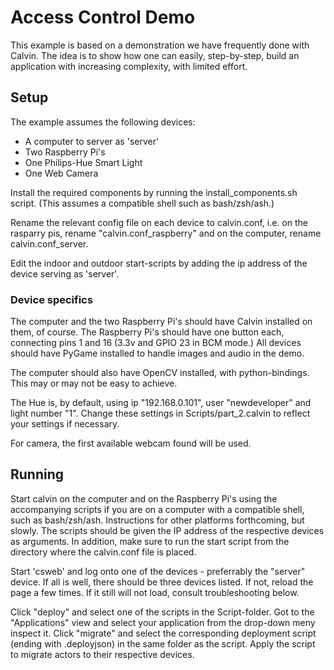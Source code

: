 # Access Control Demo

This example is based on a demonstration we have frequently done with Calvin.
The idea is to show how one can easily, step-by-step, build an application with
increasing complexity, with limited effort.

## Setup

The example assumes the following devices:

 - A computer to server as 'server'
 - Two Raspberry Pi's 
 - One Philips-Hue Smart Light 
 - One Web Camera

Install the required components by running the install_components.sh script.
(This assumes a compatible shell such as bash/zsh/ash.)

Rename the relevant config file on each device to calvin.conf, i.e. on the
rasparry pis, rename "calvin.conf_raspberry" and on the computer, rename
calvin.conf_server.

Edit the indoor and outdoor start-scripts by adding the ip address of the
device serving as 'server'.


### Device specifics

The computer and the two Raspberry Pi's should have Calvin installed on them,
of course. The Raspberry Pi's should have one button each, connecting pins 1
and 16 (3.3v and GPIO 23 in BCM mode.) All devices should have PyGame installed
to handle images and audio in the demo.

The computer should also have OpenCV installed, with python-bindings. This may
or may not be easy to achieve.

The Hue is, by default, using ip "192.168.0.101", user "newdeveloper" and light
number "1". Change these settings in Scripts/part_2.calvin to reflect your
settings if necessary.

For camera, the first available webcam found will be used.

## Running

Start calvin on the computer and on the Raspberry Pi's using the accompanying
scripts if you are on a computer with a compatible shell, such as
bash/zsh/ash. Instructions for other platforms forthcoming, but slowly. The
scripts should be given the IP address of the respective devices as arguments.
In addition, make sure to run the start script from the directory where the
calvin.conf file is placed.

Start 'csweb' and log onto one of the devices - preferrably the "server"
device. If all is well, there should be three devices listed. If not, reload
the page a few times. If it still will not load, consult troubleshooting below.

Click "deploy" and select one of the scripts in the Script-folder. Got to the
"Applications" view and select your application from the drop-down meny inspect
it. Click "migrate" and select the corresponding deployment script (ending with
.deployjson) in the same folder as the script. Apply the script to migrate
actors to their respective devices.
